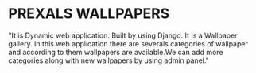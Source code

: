 # PREXALS WALLPAPERS
"It is Dynamic web application. Built by using Django. It Is a Wallpaper gallery. In this web application there are severals categories of wallpaper and according to them wallpapers are available.We can add  more categories along with new wallpapers by using admin panel."
